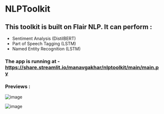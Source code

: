 # NLPToolkit

## This toolkit is built on Flair NLP. It can perform :
- Sentiment Analysis (DistilBERT)
- Part of Speech Tagging (LSTM)
- Named Entity Recognition (LSTM)

### The app is running at - https://share.streamlit.io/manavgakhar/nlptoolkit/main/main.py

### Previews :
![image](https://user-images.githubusercontent.com/55736716/125052589-c3031080-e0c1-11eb-8432-0b0ce32ee54e.png)

![image](https://user-images.githubusercontent.com/55736716/125157166-f196ef00-e186-11eb-8804-f48c6797cafb.png)


